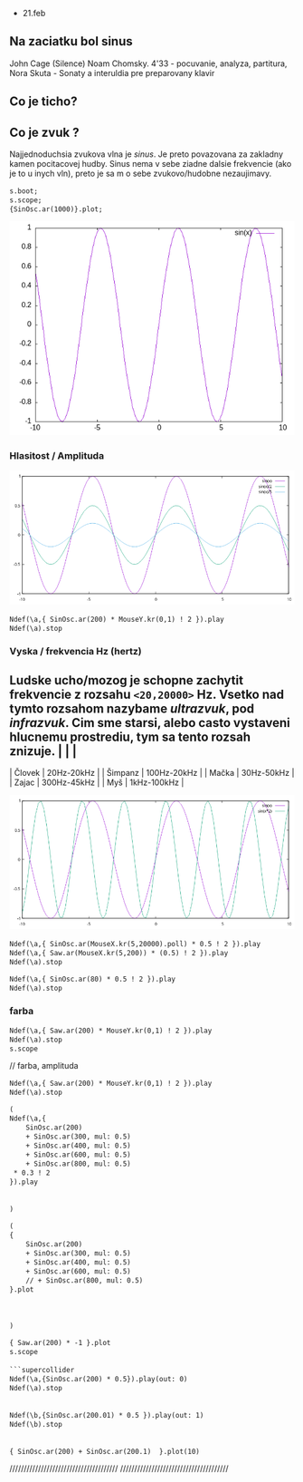 
* 21.feb

## Na zaciatku bol sinus



John Cage (Silence)
Noam Chomsky.
4'33 - pocuvanie, analyza, partitura,
Nora Skuta - Sonaty a interuldia pre preparovany klavir

## Co je ticho?
## Co je zvuk ?

Najjednoduchsia zvukova vlna je *sinus*. Je preto povazovana za zakladny kamen pocitacovej hudby. Sinus nema v sebe ziadne dalsie frekvencie (ako je to u inych vln), preto je sa m o sebe zvukovo/hudobne nezaujimavy.
```supercollider
s.boot;
s.scope;
{SinOsc.ar(1000)}.plot;
```
![sinus](img/sin.png)

### Hlasitost / Amplituda

![Amplitudy](img/amplitudy.png)

```supercollider
Ndef(\a,{ SinOsc.ar(200) * MouseY.kr(0,1) ! 2 }).play
Ndef(\a).stop
```


### Vyska / frekvencia Hz (hertz)
Ludske ucho/mozog je schopne zachytit frekvencie z rozsahu ```<20,20000>``` Hz.
Vsetko nad tymto rozsahom nazybame *ultrazvuk*, pod *infrazvuk*.
Cim sme starsi, alebo casto vystaveni hlucnemu prostrediu, tym sa tento rozsah znizuje.
|   |   |
-------------------------
| Človek  | 20Hz-20kHz  |
| Šimpanz | 100Hz-20kHz |
| Mačka   | 30Hz-50kHz  |
| Zajac   | 300Hz-45kHz |
| Myš     | 1kHz-100kHz |

![Frekvencie](img/freq.png)

```supercollider
Ndef(\a,{ SinOsc.ar(MouseX.kr(5,20000).poll) * 0.5 ! 2 }).play
Ndef(\a,{ Saw.ar(MouseX.kr(5,200)) * (0.5) ! 2 }).play
Ndef(\a).stop
```


```supercollider
Ndef(\a,{ SinOsc.ar(80) * 0.5 ! 2 }).play
Ndef(\a).stop
```

### farba
```supercollider
Ndef(\a,{ Saw.ar(200) * MouseY.kr(0,1) ! 2 }).play
Ndef(\a).stop
s.scope
```





// farba, amplituda
```supercollider
Ndef(\a,{ Saw.ar(200) * MouseY.kr(0,1) ! 2 }).play
Ndef(\a).stop
```

```supercollider
(
Ndef(\a,{
	SinOsc.ar(200)
	+ SinOsc.ar(300, mul: 0.5)
	+ SinOsc.ar(400, mul: 0.5)
	+ SinOsc.ar(600, mul: 0.5)
	+ SinOsc.ar(800, mul: 0.5)
 * 0.3 ! 2
}).play


)
```


```supercollider
(
{
	SinOsc.ar(200)
	+ SinOsc.ar(300, mul: 0.5)
	+ SinOsc.ar(400, mul: 0.5)
	+ SinOsc.ar(600, mul: 0.5)
	// + SinOsc.ar(800, mul: 0.5)
}.plot



)

```

```supercollider
{ Saw.ar(200) * -1 }.plot
s.scope

```supercollider
Ndef(\a,{SinOsc.ar(200) * 0.5}).play(out: 0)
Ndef(\a).stop


Ndef(\b,{SinOsc.ar(200.01) * 0.5 }).play(out: 1)
Ndef(\b).stop


{ SinOsc.ar(200) + SinOsc.ar(200.1)  }.plot(10)
```

//////////////////////////////////////
//////////////////////////////////////
